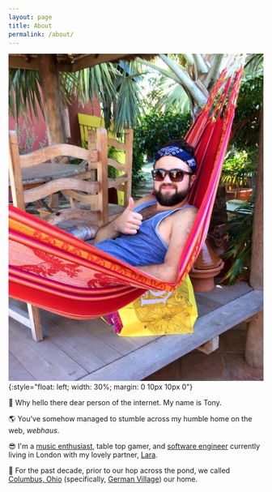 ```yaml
---
layout: page
title: About
permalink: /about/
---
```


![Aruba, circa 2013](/images/me.jpg)
{:style="float: left; width: 30%; margin: 0 10px 10px 0"}

:wave: Why hello there dear person of the internet.
My name is Tony.

:earth_americas: You've somehow managed to stumble across my humble home on the web, <span title="aptly named, I might add">_webhaus_</span>.

:sunglasses: I'm a [music enthusiast](https://www.last.fm/user/tsnydermtg), table top gamer, and [software engineer](https://gist.github.com/tonywok/825dc01e87f3181122bc) currently living in London with my lovely partner, [Lara](https://en.wikipedia.org/wiki/Frog).

:house_with_garden: For the past decade, prior to our hop across the pond, we called [Columbus, Ohio](https://en.wikipedia.org/wiki/Columbus,_Ohio) (specifically, [German Village](https://en.wikipedia.org/wiki/German_Village)) our home.